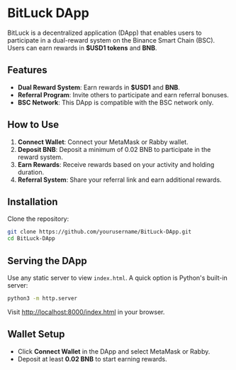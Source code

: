 # BitLuck DApp

BitLuck is a decentralized application (DApp) that enables users to participate in a dual-reward system on the Binance Smart Chain (BSC). Users can earn rewards in **$USD1 tokens** and **BNB**.

## Features
- **Dual Reward System**: Earn rewards in **$USD1** and **BNB**.
- **Referral Program**: Invite others to participate and earn referral bonuses.
- **BSC Network**: This DApp is compatible with the BSC network only.

## How to Use
1. **Connect Wallet**: Connect your MetaMask or Rabby wallet.
2. **Deposit BNB**: Deposit a minimum of 0.02 BNB to participate in the reward system.
3. **Earn Rewards**: Receive rewards based on your activity and holding duration.
4. **Referral System**: Share your referral link and earn additional rewards.

## Installation
Clone the repository:

```bash
git clone https://github.com/yourusername/BitLuck-DApp.git
cd BitLuck-DApp
```

## Serving the DApp
Use any static server to view `index.html`. A quick option is Python's built-in server:

```bash
python3 -m http.server
```

Visit [http://localhost:8000/index.html](http://localhost:8000/index.html) in your browser.

## Wallet Setup
- Click **Connect Wallet** in the DApp and select MetaMask or Rabby.
- Deposit at least **0.02 BNB** to start earning rewards.
